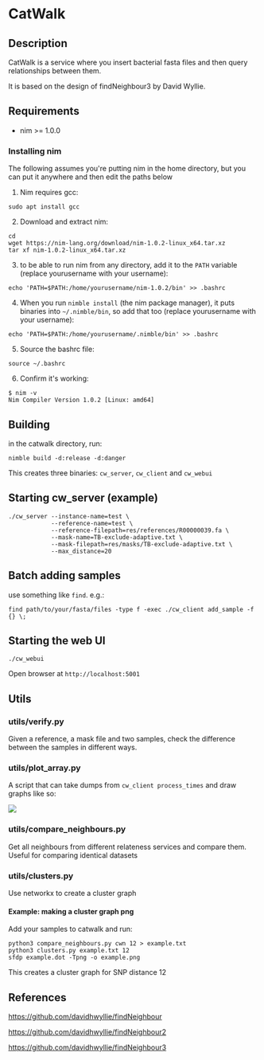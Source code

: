 # CatWalk

## Description

CatWalk is a service where you insert bacterial fasta files and then query relationships between them.

It is based on the design of findNeighbour3 by David Wyllie.

## Requirements

- nim >= 1.0.0

### Installing nim

The following assumes you're putting nim in the home directory, but you can put it anywhere and then edit the paths below

1. Nim requires gcc:
```
sudo apt install gcc
```

2. Download and extract nim:
```
cd
wget https://nim-lang.org/download/nim-1.0.2-linux_x64.tar.xz
tar xf nim-1.0.2-linux_x64.tar.xz
```

3. to be able to run nim from any directory, add it to the `PATH` variable (replace yourusername with your username):
```
echo 'PATH=$PATH:/home/yourusername/nim-1.0.2/bin' >> .bashrc
```

4. When you run `nimble install` (the nim package manager), it puts binaries into `~/.nimble/bin`, so add that too (replace yourusername with your username):
```
echo 'PATH=$PATH:/home/yourusername/.nimble/bin' >> .bashrc
```

5. Source the bashrc file:
```
source ~/.bashrc
```
6. Confirm it's working:
```
$ nim -v
Nim Compiler Version 1.0.2 [Linux: amd64]
```

## Building

in the catwalk directory, run:

    nimble build -d:release -d:danger 

This creates three binaries: `cw_server`, `cw_client` and `cw_webui`

## Starting cw_server (example)

    ./cw_server --instance-name=test \
                --reference-name=test \
                --reference-filepath=res/references/R00000039.fa \
                --mask-name=TB-exclude-adaptive.txt \
                --mask-filepath=res/masks/TB-exclude-adaptive.txt \
                --max_distance=20

## Batch adding samples

use something like `find`. e.g.:

    find path/to/your/fasta/files -type f -exec ./cw_client add_sample -f {} \;

## Starting the web UI

    ./cw_webui

Open browser at `http://localhost:5001`

## Utils

### utils/verify.py

Given a reference, a mask file and two samples, check the difference between
the samples in different ways.

### utils/plot_array.py

A script that can take dumps from `cw_client process_times` and draw graphs like so:

![](https://gitea.mmmoxford.uk/dvolk/catwalk/raw/branch/master/doc/perf.png)

### utils/compare_neighbours.py

Get all neighbours from different relateness services and compare them. Useful for
comparing identical datasets

### utils/clusters.py

Use networkx to create a cluster graph

#### Example: making a cluster graph png

Add your samples to catwalk and run:

```
python3 compare_neighbours.py cwn 12 > example.txt
python3 clusters.py example.txt 12
sfdp example.dot -Tpng -o example.png
```

This creates a cluster graph for SNP distance 12

## References

https://github.com/davidhwyllie/findNeighbour

https://github.com/davidhwyllie/findNeighbour2

https://github.com/davidhwyllie/findNeighbour3